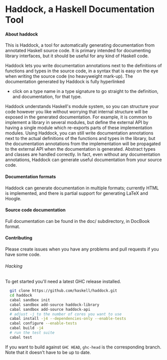 # Haddock, a Haskell Documentation Tool


#### About haddock

This is Haddock, a tool for automatically generating documentation
from annotated Haskell source code.  It is primary intended for
documenting library interfaces, but it should be useful for any kind
of Haskell code.

Haddock lets you write documentation annotations next to the
definitions of functions and types in the source code, in a syntax
that is easy on the eye when writing the source code (no heavyweight
mark-up). The documentation generated by Haddock is fully hyperlinked
- click on a type name in a type signature to go straight to the
definition, and documentation, for that type.

Haddock understands Haskell's module system, so you can structure your
code however you like without worrying that internal structure will be
exposed in the generated documentation.  For example, it is common to
implement a library in several modules, but define the external API by
having a single module which re-exports parts of these implementation
modules.  Using Haddock, you can still write documentation annotations
next to the actual definitions of the functions and types in the
library, but the documentation annotations from the implementation
will be propagated to the external API when the documentation is
generated.  Abstract types and classes are handled correctly.  In
fact, even without any documentation annotations, Haddock can generate
useful documentation from your source code.


#### Documentation formats

Haddock can generate documentation in multiple formats; currently HTML
is implemented, and there is partial support for generating LaTeX and
Hoogle.


#### Source code documentation

Full documentation can be found in the doc/ subdirectory, in DocBook
format.


#### Contributing

Please create issues when you have any problems and pull requests if you have some code.

###### Hacking

To get started you'll need a latest GHC release installed.

```bash
  git clone https://github.com/haskell/haddock.git
  cd haddock
  cabal sandbox init
  cabal sandbox add-source haddock-library
  cabal sandbox add-source haddock-api
  # adjust -j to the number of cores you want to use
  cabal install -j4 --dependencies-only --enable-tests
  cabal configure --enable-tests
  cabal build -j4
  # run the test suite
  cabal test
```

If you want to build against `GHC HEAD`, `ghc-head` is the corresponding branch.
Note that it doesn't have to be up to date. 
